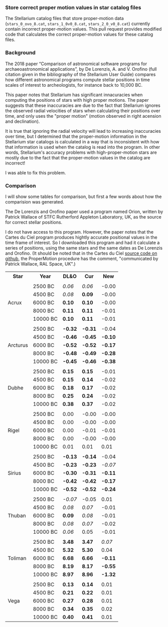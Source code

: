 
### Store correct proper motion values in star catalog files

The Stellarium catalog files that store proper-motion data (`stars_0_ovo_8.cat`, `stars_1_0v0_8.cat`, `stars_2_0_v0_8.cat`) 
currently contain incorrect proper-motion values.  This pull request provides modified code that
calculates the correct proper-motion values for these catalog files.

### Background

The 2018 paper “Comparison of astronomical software programs
for archaeoastronomical applications”, by De Lorenzis, A. and V. Orofino (full citation given in the
bibliography of the Stellarium User Guide) compares how different astronomical programs
compute stellar positions in time scales of interest to archeologists, for instance back to
10,000 BC.  

This paper notes that Stellarium has significant innacuracies when computing the positions of stars with
high proper motions.  The paper suggests that these inaccuracies are due to the fact that Stellarium
ignores the observed radial velocities of stars when calculating their positions over time, and only uses the
"proper motion" (motion observed in right acension and declination).

It is true that ignoring the radial velocity will lead to increasing inaccuracies over time, but I determined
that the proper-motion information in the Stellarium star catalogs is calculated in a way that is inconsistent with how that
information is used when the catalog is read into the program.  In other words, Stellarium's accuracy problems
with high-proper-motion stars are mostly due to the fact that the proper-motion values in the catalog are incorrect!

I was able to fix this problem.  

### Comparison

I will show some tables for comparison, but first a few words about how the comparision
was generated.

The De Lorenzis and Orofino paper used a program named Orion, written 
by Patrick
Wallace of STFC Rutherford Appleton Laboratory, UK, as the source for correct stellar positions.

I do not have access to this program.  However, the paper notes that the Cartes du Ciel program produces
hightly accurate positional values in the time frame of interest.  So I downloaded this program and
had it calculate a series of positions, using the same stars and the same dates as De Lorenzis and Orofino.
(It should be noted that in the Cartes du Ciel [source code on github](https://github.com/pchev/skychart), 
the ProperMotion procedure
has the comment, "communicated by Patrick Wallace, RAL Space, UK".)


<table>
  <tr>
    <th>Star</th>
    <th>Year</th>
    <th>DL&O</th>
    <th>Cur</th>
    <th>New</th>
  </tr>
  <tr><td colspan="5"></td></tr>
  <tr>
    <td rowspan="5">Acrux</td>
    <td>2500 BC</td>
    <td><i>0.06</i></td>
    <td><i>0.06</i></td>
    <td>-0.00</td>
  </tr>
  <tr>
    <td>4500 BC</td>
    <td><i>0.08</i></td>
    <td><b>0.09</b></td>
    <td>-0.00</td>
  </tr>
  <tr>
    <td>6000 BC</td>
    <td><b>0.10</b></td>
    <td><b>0.10</b></td>
    <td>-0.00</td>
  </tr>
  <tr>
    <td>8000 BC</td>
    <td><b>0.11</b></td>
    <td><b>0.11</b></td>
    <td>-0.01</td>
  </tr>
  <tr>
    <td>10000 BC</td>
    <td><b>0.10</b></td>
    <td><b>0.11</b></td>
    <td>-0.01</td>
  </tr>
  <tr><td colspan="5"></td></tr>
  <tr>
    <td rowspan="5">Arcturus</td>
    <td>2500 BC</td>
    <td><b>-0.32</b></td>
    <td><b>-0.31</b></td>
    <td>-0.04</td>
  </tr>
  <tr>
    <td>4500 BC</td>
    <td><b>-0.46</b></td>
    <td><b>-0.45</b></td>
    <td><b>-0.10</b></td>
  </tr>
  <tr>
    <td>6000 BC</td>
    <td><b>-0.52</b></td>
    <td><b>-0.52</b></td>
    <td><b>-0.17</b></td>
  </tr>
  <tr>
    <td>8000 BC</td>
    <td><b>-0.48</b></td>
    <td><b>-0.49</b></td>
    <td><b>-0.28</b></td>
  </tr>
  <tr>
    <td>10000 BC</td>
    <td><b>-0.45</b></td>
    <td><b>-0.46</b></td>
    <td><b>-0.38</b></td>
  </tr>
  <tr><td colspan="5"></td></tr>
  <tr>
    <td rowspan="5">Dubhe</td>
    <td>2500 BC</td>
    <td><b>0.15</b></td>
    <td><b>0.15</b></td>
    <td>-0.01</td>
  </tr>
  <tr>
    <td>4500 BC</td>
    <td><b>0.15</b></td>
    <td><b>0.14</b></td>
    <td>-0.02</td>
  </tr>
  <tr>
    <td>6000 BC</td>
    <td><b>0.18</b></td>
    <td><b>0.17</b></td>
    <td>-0.02</td>
  </tr>
  <tr>
    <td>8000 BC</td>
    <td><b>0.25</b></td>
    <td><b>0.24</b></td>
    <td>-0.02</td>
  </tr>
  <tr>
    <td>10000 BC</td>
    <td><b>0.38</b></td>
    <td><b>0.37</b></td>
    <td>-0.02</td>
  </tr>
  <tr><td colspan="5"></td></tr>
  <tr>
    <td rowspan="5">Rigel</td>
    <td>2500 BC</td>
    <td>0.00</td>
    <td>-0.00</td>
    <td>-0.00</td>
  </tr>
  <tr>
    <td>4500 BC</td>
    <td>0.00</td>
    <td>-0.00</td>
    <td>-0.00</td>
  </tr>
  <tr>
    <td>6000 BC</td>
    <td>0.00</td>
    <td>-0.01</td>
    <td>-0.01</td>
  </tr>
  <tr>
    <td>8000 BC</td>
    <td>0.00</td>
    <td>-0.00</td>
    <td>-0.00</td>
  </tr>
  <tr>
    <td>10000 BC</td>
    <td>0.01</td>
    <td>0.01</td>
    <td>0.01</td>
  </tr>
  <tr><td colspan="5"></td></tr>
  <tr>
    <td rowspan="5">Sirius</td>
    <td>2500 BC</td>
    <td><b>-0.13</b></td>
    <td><b>-0.14</b></td>
    <td>-0.04</td>
  </tr>
  <tr>
    <td>4500 BC</td>
    <td><b>-0.23</b></td>
    <td><b>-0.23</b></td>
    <td><i>-0.07</i></td>
  </tr>
  <tr>
    <td>6000 BC</td>
    <td><b>-0.30</b></td>
    <td><b>-0.31</b></td>
    <td><b>-0.11</b></td>
  </tr>
  <tr>
    <td>8000 BC</td>
    <td><b>-0.42</b></td>
    <td><b>-0.42</b></td>
    <td><b>-0.17</b></td>
  </tr>
  <tr>
    <td>10000 BC</td>
    <td><b>-0.52</b></td>
    <td><b>-0.52</b></td>
    <td><b>-0.24</b></td>
  </tr>
  <tr><td colspan="5"></td></tr>
  <tr>
    <td rowspan="5">Thuban</td>
    <td>2500 BC</td>
    <td><i>-0.07</i></td>
    <td>-0.05</td>
    <td>0.01</td>
  </tr>
  <tr>
    <td>4500 BC</td>
    <td><i>0.08</i></td>
    <td><i>0.07</i></td>
    <td>-0.01</td>
  </tr>
  <tr>
    <td>6000 BC</td>
    <td><b>0.09</b></td>
    <td><i>0.08</i></td>
    <td>-0.01</td>
  </tr>
  <tr>
    <td>8000 BC</td>
    <td><i>0.08</i></td>
    <td><i>0.07</i></td>
    <td>-0.02</td>
  </tr>
  <tr>
    <td>10000 BC</td>
    <td><i>0.06</i></td>
    <td>0.05</td>
    <td>-0.01</td>
  </tr>
  <tr><td colspan="5"></td></tr>
  <tr>
    <td rowspan="5">Toliman</td>
    <td>2500 BC</td>
    <td><b>3.48</b></td>
    <td><b>3.47</b></td>
    <td><i>0.07</i></td>
  </tr>
  <tr>
    <td>4500 BC</td>
    <td><b>5.32</b></td>
    <td><b>5.30</b></td>
    <td>0.04</td>
  </tr>
  <tr>
    <td>6000 BC</td>
    <td><b>6.68</b></td>
    <td><b>6.66</b></td>
    <td><b>-0.11</b></td>
  </tr>
  <tr>
    <td>8000 BC</td>
    <td><b>8.19</b></td>
    <td><b>8.17</b></td>
    <td><b>-0.55</b></td>
  </tr>
  <tr>
    <td>10000 BC</td>
    <td><b>8.97</b></td>
    <td><b>8.96</b></td>
    <td><b>-1.32</b></td>
  </tr>
  <tr><td colspan="5"></td></tr>
  <tr>
    <td rowspan="5">Vega</td>
    <td>2500 BC</td>
    <td><b>0.13</b></td>
    <td><b>0.14</b></td>
    <td>0.01</td>
  </tr>
  <tr>
    <td>4500 BC</td>
    <td><b>0.21</b></td>
    <td><b>0.22</b></td>
    <td>0.01</td>
  </tr>
  <tr>
    <td>6000 BC</td>
    <td><b>0.27</b></td>
    <td><b>0.28</b></td>
    <td>0.01</td>
  </tr>
  <tr>
    <td>8000 BC</td>
    <td><b>0.34</b></td>
    <td><b>0.35</b></td>
    <td>0.02</td>
  </tr>
  <tr>
    <td>10000 BC</td>
    <td><b>0.40</b></td>
    <td><b>0.41</b></td>
    <td>0.01</td>
  </tr>
</table>

